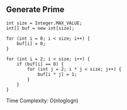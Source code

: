 ## Generate Prime ## 

```
int size = Integer.MAX_VALUE;
int[] buf = new int[size];

for (int i = 0; i < size; i++) {
    buf[i] = 0;
}

for (int i = 2; i < size; i++) {
    if (buf[i] == 0) {
        for (int j = 2; i * j < size; j++) {
            buf[i * j] = 1;    
        }
    }
}
```

Time Complexity: O(nloglogn) 
